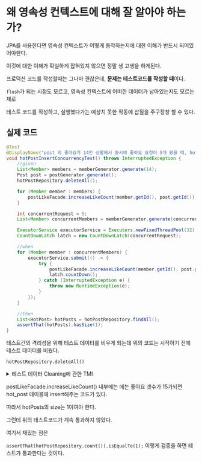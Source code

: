 # 왜 영속성 컨텍스트에 대해 잘 알아야 하는가?

JPA를 사용한다면 영속성 컨텍스트가 어떻게 동작하는지에 대한 이해가 반드시 되어있어야한다.

이것에 대한 이해가 확실하게 잡혀있지 않으면 정말 생 고생을 하게된다.

프로덕션 코드를 작성할때는 그나마 괜찮은데, **문제는 테스트코드를 작성할 때**이다.

`flush`가 되는 시점도 모르고, 영속성 컨텍스트에 어떠한 데이터가 남아있는지도 모르는채로

테스트 코드를 작성하고, 실행했다가는 예상치 못한 작동에 삽질을 주구장창 할 수 있다.


## 실제 코드

```java
@Test
@DisplayName("post 의 좋아요가 14인 상황에서 동시에 좋아요 요청이 5개 왔을 때, hot_post 테이블에 중복된 post 가 저장되면 안된다.")
void hotPostInsertConcurrencyTest() throws InterruptedException {
    //given
    List<Member> members = memberGenerator.generate(14);
    Post post = postGenerator.generate();
    hotPostRepository.deleteAll();

    for (Member member : members) {
        postLikeFacade.increaseLikeCount(member.getId(), post.getId()); //좋아요 갯수를 14로 만들기. 15가 되면 인기글로 올라간다.
    }

    int concurrentRequest = 5;
    List<Member> concurrentMembers = memberGenerator.generate(concurrentRequest);

    ExecutorService executorService = Executors.newFixedThreadPool(32);
    CountDownLatch latch = new CountDownLatch(concurrentRequest);

    //when
    for (Member member : concurrentMembers) {
        executorService.submit(() -> {
            try {
                postLikeFacade.increaseLikeCount(member.getId(), post.getId());
                latch.countDown();
            } catch (InterruptedException e) {
                throw new RuntimeException(e);
            }
        });
    }

    //then
    List<HotPost> hotPosts = hotPostRepository.findAll();
    assertThat(hotPosts).hasSize(1);
}
```

테스트간의 격리성을 위해 테스트 데이터를 비우게 되는데 위의 코드는 시작하기 전에 테스트 데이터를 비웠다. 

`hotPostRepository.deleteAll()`

<details>
  <summary>테스트 데이터 Cleaning에 관한 TMI</summary>

    테스트 코드의 격리성을 위해 DB에 있는 데이터를 Cleaning 하곤 한다. 
    
    일단 가장 우선시 되어야 하는 것은 테스트 데이터가 있더라도 그것에 영향을 받지 않는 테스트를 작성하는게 중요하다고 생각한다. 

    하지만 다수의 데이터를 조회하거나, count를 호출하는 테스트의 경우 테스트 데이터에 영향을 받을 수 밖에 없다.

    이런 경우 테스트 데이터 Cleaning 작업이 필요한데 보통은 테스트코드에 @Transactional을 사용해 트랜잭션을 롤백하곤한다.
    
    (롤백 테스트에 관해 찾아보면 정말 의견이 분분한 것 같다) 
    
    다른 방법으로는 테스트메서드를 시작할 때, 테스트에 영향을 줄 데이터를 다 삭제하는 것이다.

    이 방법은 가장 속편하고, 확실한 방법이긴 하다. 그리고 매번 지우는것이 아니라 
    
    기존 데이터에 영향을 받는 테스트를 수행할 때만 지우기 때문에 실용적으로도 괜찮은 것 같다. 

    이런 부분은 사실 팀마다 다르겠지만, 일단 위의 예제코드는 후자의 방식이다.    
</details>

postLikeFacade.increaseLikeCount() 내부에는 에는 좋아요 갯수가 15가되면 hot_post 테이블에 insert해주는 코드가 있다.

따라서 hotPosts의 size는 1이여야 한다.

그런데 위의 테스트코드가 계속 통과하지 않았다.

여기서 재밌는 점은 

`assertThat(hotPostRepository.count()).isEqualTo(1);` 이렇게 검증을 하면 테스트가 통과한다는 것이다.





